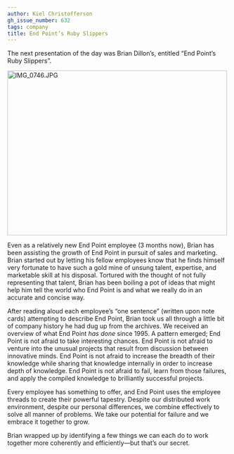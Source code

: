 ```yaml
---
author: Kiel Christofferson
gh_issue_number: 632
tags: company
title: End Point’s Ruby Slippers
---
```


The next presentation of the day was Brian Dillon’s, entitled “End Point’s Ruby Slippers”.

<a href="https://www.flickr.com/photos/80083124@N08/7369641874/" title="IMG_0746.JPG by endpoint920, on Flickr"><img alt="IMG_0746.JPG" height="375" src="/blog/2012/06/13/end-points-ruby-slippers/image-0.jpeg" width="500"/></a>

Even as a relatively new End Point employee (3 months now), Brian has been assisting the growth of End Point in pursuit of sales and marketing. Brian started out by letting his fellow employees know that he finds himself very fortunate to have such a gold mine of unsung talent, expertise, and marketable skill at his disposal. Tortured with the thought of not fully representing that talent, Brian has been boiling a pot of ideas that might help him tell the world who End Point is and what we really do in an accurate and concise way.

After reading aloud each employee’s “one sentence” (written upon note cards) attempting to describe End Point, Brian took us all through a little bit of company history he had dug up from the archives. We received an overview of what End Point *has done* since 1995. A pattern emerged; End Point is not afraid to take interesting chances. End Point is not afraid to venture into the unusual projects that result from discussion between innovative minds. End Point is not afraid to increase the breadth of their knowledge while sharing that knowledge internally in order to increase depth of knowledge. End Point is not afraid to fail, learn from those failures, and apply the compiled knowledge to brilliantly successful projects.

Every employee has something to offer, and End Point uses the employee threads to create their powerful tapestry. Despite our distributed work environment, despite our personal differences, we combine effectively to solve all manner of problems. We take our potential for failure and we embrace it together to grow.

Brian wrapped up by identifying a few things we can each do to work together more coherently and efficiently—​but that’s our secret.

